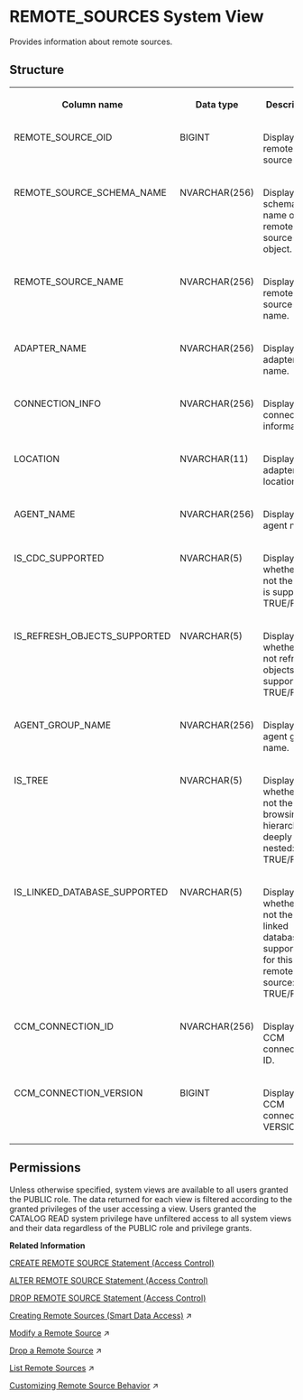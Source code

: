 <!-- loio20ccdd3975191014af6fc087f30c56da -->

# REMOTE\_SOURCES System View

Provides information about remote sources.



<a name="loio20ccdd3975191014af6fc087f30c56da___r_e_m_o_t_e__s_o_u_r_c_e_s_1struct_REMOTE_SOURCES"/>

## Structure


<table>
<tr>
<th valign="top">

Column name

</th>
<th valign="top">

Data type

</th>
<th valign="top">

Description

</th>
</tr>
<tr>
<td valign="top">

REMOTE\_SOURCE\_OID

</td>
<td valign="top">

BIGINT

</td>
<td valign="top">

Displays the remote source OID..

</td>
</tr>
<tr>
<td valign="top">

REMOTE\_SOURCE\_SCHEMA\_NAME

</td>
<td valign="top">

NVARCHAR\(256\)

</td>
<td valign="top">

Displays the schema name of the remote source object.

</td>
</tr>
<tr>
<td valign="top">

REMOTE\_SOURCE\_NAME

</td>
<td valign="top">

NVARCHAR\(256\)

</td>
<td valign="top">

Displays the remote source name.

</td>
</tr>
<tr>
<td valign="top">

ADAPTER\_NAME

</td>
<td valign="top">

NVARCHAR\(256\)

</td>
<td valign="top">

Displays the adapter name.

</td>
</tr>
<tr>
<td valign="top">

CONNECTION\_INFO

</td>
<td valign="top">

NVARCHAR\(256\)

</td>
<td valign="top">

Displays the connection information.

</td>
</tr>
<tr>
<td valign="top">

LOCATION

</td>
<td valign="top">

NVARCHAR\(11\)

</td>
<td valign="top">

Displays the adapter location.

</td>
</tr>
<tr>
<td valign="top">

AGENT\_NAME

</td>
<td valign="top">

NVARCHAR\(256\)

</td>
<td valign="top">

Displays the agent name.

</td>
</tr>
<tr>
<td valign="top">

IS\_CDC\_SUPPORTED

</td>
<td valign="top">

NVARCHAR\(5\)

</td>
<td valign="top">

Displays whether or not the CDC is supported: TRUE/FALSE.

</td>
</tr>
<tr>
<td valign="top">

IS\_REFRESH\_OBJECTS\_SUPPORTED

</td>
<td valign="top">

NVARCHAR\(5\)

</td>
<td valign="top">

Displays whether or not refresh objects is supported: TRUE/FALSE.

</td>
</tr>
<tr>
<td valign="top">

AGENT\_GROUP\_NAME

</td>
<td valign="top">

NVARCHAR\(256\)

</td>
<td valign="top">

Displays the agent group name.

</td>
</tr>
<tr>
<td valign="top">

IS\_TREE

</td>
<td valign="top">

NVARCHAR\(5\)

</td>
<td valign="top">

Displays whether or not the browsing hierarchy is deeply nested: TRUE/FALSE.

</td>
</tr>
<tr>
<td valign="top">

IS\_LINKED\_DATABASE\_SUPPORTED

</td>
<td valign="top">

NVARCHAR\(5\)

</td>
<td valign="top">

Displays whether or not the linked database is supported for this remote source: TRUE/FALSE.

</td>
</tr>
<tr>
<td valign="top">

CCM\_CONNECTION\_ID

</td>
<td valign="top">

NVARCHAR\(256\)

</td>
<td valign="top">

Displays the CCM connection ID.

</td>
</tr>
<tr>
<td valign="top">

CCM\_CONNECTION\_VERSION

</td>
<td valign="top">

BIGINT

</td>
<td valign="top">

Displays the CCM connection VERSION.

</td>
</tr>
</table>



<a name="loio20ccdd3975191014af6fc087f30c56da__section_rfr_ky4_dzb"/>

## Permissions

Unless otherwise specified, system views are available to all users granted the PUBLIC role. The data returned for each view is filtered according to the granted privileges of the user accessing a view. Users granted the CATALOG READ system privilege have unfiltered access to all system views and their data regardless of the PUBLIC role and privilege grants.

**Related Information**  


[CREATE REMOTE SOURCE Statement \(Access Control\)](../../010-SQL-Reference/012-SQL-Statements/create-remote-source-statement-access-control-20d4834.md "Defines an external data source that can connect to the SAP HANA database.")

[ALTER REMOTE SOURCE Statement \(Access Control\)](../../010-SQL-Reference/012-SQL-Statements/alter-remote-source-statement-access-control-f423eb4.md "Modifies the configuration of an external data source that is connected to an SAP HANA database.")

[DROP REMOTE SOURCE Statement \(Access Control\)](../../010-SQL-Reference/012-SQL-Statements/drop-remote-source-statement-access-control-20d7332.md "Removes an existing remote source.")

[Creating Remote Sources (Smart Data Access)](https://help.sap.com/viewer/477aa413a36c4a95878460696fcc8896/2024_3_QRC/en-US/e8274a1cf62b4aa5b58f261bc904a4af.html "Create a smart data access remote source using SQL syntax or the SAP HANA database explorer.") :arrow_upper_right:

[Modify a Remote Source](https://help.sap.com/viewer/477aa413a36c4a95878460696fcc8896/2024_3_QRC/en-US/f523d7ab9d134a41b3bda1a603e82c4e.html "Modify an existing remote source.") :arrow_upper_right:

[Drop a Remote Source](https://help.sap.com/viewer/477aa413a36c4a95878460696fcc8896/2024_3_QRC/en-US/62e8556f45d443998bd86552f8398978.html "Remove an existing remote source.") :arrow_upper_right:

[List Remote Sources](https://help.sap.com/viewer/477aa413a36c4a95878460696fcc8896/2024_3_QRC/en-US/924e41fc417741fb9920705f15a8fbe0.html "Provides a list of remote sources you have privilege to.") :arrow_upper_right:

[Customizing Remote Source Behavior](https://help.sap.com/viewer/477aa413a36c4a95878460696fcc8896/2024_3_QRC/en-US/0a97fa4dbb3649ccaab43bcaee95345f.html "The supported behaviors of an SAP HANA smart data access remote source may not be the same as those of the local SAP HANA Cloud, SAP HANA database. Smart data access provides a set of customizable properties, capabilities, functions, and data types to help address these differences.") :arrow_upper_right:

